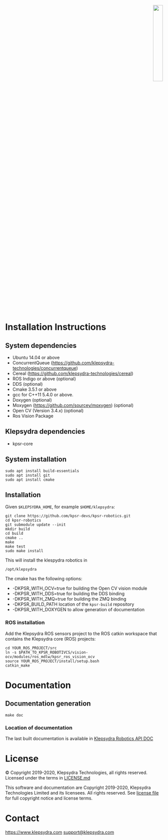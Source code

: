 <p align="right">
  <img width="25%" height="25%"src="./images/klepsydra_logo.jpg">
</p>

# Installation Instructions

## System dependencies

* Ubuntu 14.04 or above
* ConcurrentQueue (https://github.com/klepsydra-technologies/concurrentqueue)
* Cereal (https://github.com/klepsydra-technologies/cereal)
* ROS Indigo or above (optional)
* DDS (optional)
* Cmake 3.5.1 or above
* gcc for C++11 5.4.0 or above.
* Doxygen (optional)
* Moxygen (https://github.com/sourcey/moxygen) (optional)
* Open CV (Version 3.4.x) (optional)
* Ros Vision Package

## Klepsydra dependencies

* kpsr-core

## System installation

	sudo apt install build-essentials
	sudo apt install git
	sudo apt install cmake

## Installation

Given ```$KLEPSYDRA_HOME```, for example ```$HOME/klepsydra```:

```
git clone https://github.com/kpsr-devs/kpsr-robotics.git
cd kpsr-robotics
git submodule update --init
mkdir build
cd build
cmake ..
make
make test
sudo make install
```

This will install the klespydra robotics in

	/opt/klepsydra	

The cmake has the following options:
* -DKPSR_WITH_OCV=true for building the Open CV vision module
* -DKPSR_WITH_DDS=true for building the DDS binding
* -DKPSR_WITH_ZMQ=true for building the ZMQ binding
* -DKPSR_BUILD_PATH location of the ```kpsr-build``` repository
* -DKPSR_WITH_DOXYGEN to allow generation of documentation

### ROS installation

Add the Klepsydra ROS sensors project to the ROS catkin workspace that contains the Klepsydra core (ROS) projects:

```
cd YOUR_ROS_PROJECT/src
ln -s $PATH_TO_KPSR_ROBOTIVCS/vision-ocv/modules/ros_mdlw/kpsr_ros_vision_ocv
source YOUR_ROS_PROJECT/install/setup.bash
catkin_make
```

# Documentation

## Documentation generation

```
make doc
```

### Location of documentation

The last built documentation is available in [Klepsydra Robotics API DOC](./api-doc/)


#  License

&copy; Copyright 2019-2020, Klepsydra Technologies, all rights reserved. Licensed under the terms in [LICENSE.md](./LICENSE.md)

This software and documentation are Copyright 2019-2020, Klepsydra Technologies
Limited and its licensees. All rights reserved. See [license file](./LICENSE.md) for full copyright notice and license terms.

#  Contact

https://www.klepsydra.com
support@klepsydra.com
